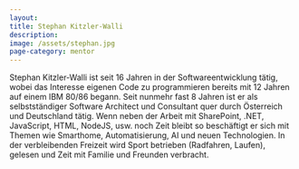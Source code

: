 ```yaml
---
layout:
title: Stephan Kitzler-Walli
description: 
image: /assets/stephan.jpg
page-category: mentor
---
```


Stephan Kitzler-Walli ist seit 16 Jahren in der Softwareentwicklung tätig, wobei das Interesse eigenen Code zu programmieren bereits mit 12 Jahren auf einem IBM 80/86 begann. Seit nunmehr fast 8 Jahren ist er als selbstständiger Software Architect und Consultant quer durch Österreich und Deutschland tätig. Wenn neben der Arbeit mit SharePoint, .NET, JavaScript, HTML, NodeJS, usw. noch Zeit bleibt so beschäftigt er sich mit Themen wie Smarthome, Automatisierung, AI und neuen Technologien. In der verbleibenden Freizeit wird Sport betrieben (Radfahren, Laufen), gelesen und Zeit mit Familie und Freunden verbracht.